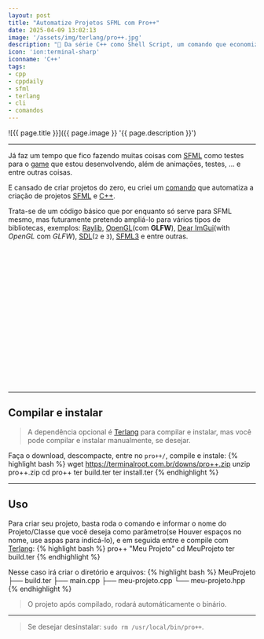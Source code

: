 ```yaml
---
layout: post
title: "Automatize Projetos SFML com Pro++"
date: 2025-04-09 13:02:13
image: '/assets/img/terlang/pro++.jpg'
description: "🚀 Da série C++ como Shell Script, um comando que economiza tempo."
icon: 'ion:terminal-sharp'
iconname: 'C++'
tags:
- cpp
- cppdaily
- sfml
- terlang
- cli
- comandos
---
```


![{{ page.title }}]({{ page.image }} '{{ page.description }}')

---

Já faz um tempo que fico fazendo muitas coisas com [SFML](https://terminalroot.com.br/sfml) como testes para o [game](https://terminalroot.com.br/tags#gamedev) que estou desenvolvendo, além de animações, testes, ... e entre outras coisas.

E cansado de criar projetos do zero, eu criei um [comando](https://terminalroot.com.br/tags#comandos) que automatiza a criação de projetos [SFML](https://terminalroot.com.br/tags#sfml) e [C++](https://terminalroot.com.br/tags#cpp).

Trata-se de um código básico que por enquanto só serve para SFML mesmo, mas futuramente pretendo ampliá-lo para vários tipos de bibliotecas, exemplos: [Raylib](https://terminalroot.com.br/tags#raylib), [OpenGL](https://terminalroot.com.br/tags#opengl)(com **GLFW**), [Dear ImGui](https://terminalroot.com.br/tags#imgui)(with *OpenGL* com *GLFW*), [SDL](https://terminalroot.com.br/tags#sdl)(`2` e `3`), [SFML3](https://www.reddit.com/r/sfml/comments/1hjhs2n/sfml_300_released/) e entre outras.


<!-- SQUARE - GAMES ROOT -->
<script async src="//pagead2.googlesyndication.com/pagead/js/adsbygoogle.js"></script>
<ins class="adsbygoogle"
style="display:inline-block;width:336px;height:280px"
data-ad-client="ca-pub-2838251107855362"
data-ad-slot="5351066970"></ins>
<script>
(adsbygoogle = window.adsbygoogle || []).push({});
</script>

---

## Compilar e instalar
> A dependência opcional é [Terlang](https://github.com/terroo/terlang) para compilar e instalar, mas você pode compilar e instalar manualmente, se desejar.

Faça o download, descompacte, entre no `pro++/`, compile e instale:
{% highlight bash %}
wget https://terminalroot.com.br/downs/pro++.zip
unzip pro++.zip
cd pro++
ter build.ter
ter install.ter
{% endhighlight %}

---

## Uso
Para criar seu projeto, basta roda o comando e informar o nome do Projeto/Classe que você deseja como parâmetro(se Houver espaços no nome, use aspas para indicá-lo), e em seguida entre e compile com [Terlang](https::github.com/terroo/terlang):
{% highlight bash %}
pro++ "Meu Projeto"
cd MeuProjeto
ter build.ter
{% endhighlight %}

Nesse caso irá criar o diretório e arquivos:
{% highlight bash %}
MeuProjeto
├── build.ter
├── main.cpp
├── meu-projeto.cpp
└── meu-projeto.hpp
{% endhighlight %}
> O projeto após compilado, rodará automáticamente o binário.

---

> Se desejar desinstalar: `sudo rm /usr/local/bin/pro++`.


